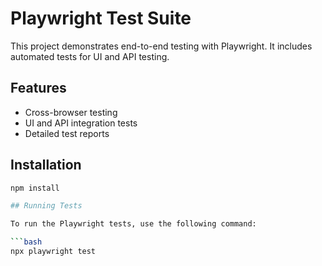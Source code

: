 # Playwright Test Suite

This project demonstrates end-to-end testing with Playwright. It includes automated tests for UI and API testing.

## Features

- Cross-browser testing
- UI and API integration tests
- Detailed test reports

## Installation

```bash
npm install

## Running Tests

To run the Playwright tests, use the following command:

```bash
npx playwright test
